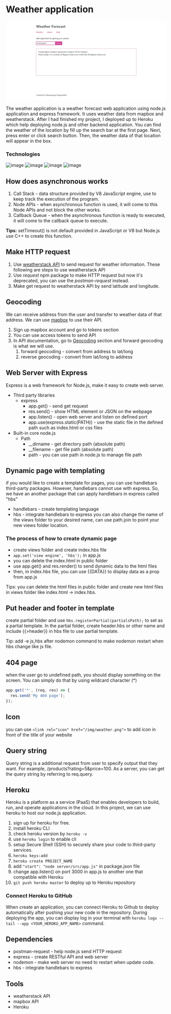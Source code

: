 # Weather application

![image](server/public/img/weather-application-thumbnail.jpg)

The weather application is a weather forecast web application using node.js application and express framework. It uses weather data from mapbox and weatherstack. After I had finished my project, I deployed up to Heroku which help deploying node.js and other backend application. You can find the weather of the location by fill up the search bar at the first page. Next, press enter or click search button. Then, the weather data of that location will appear in the box.

### Technologies

![image](https://img.shields.io/badge/HTML5-E34F26?style=for-the-badge&logo=html5&logoColor=white)
![image](https://img.shields.io/badge/CSS3-1572B6?style=for-the-badge&logo=css3&logoColor=white)
![image](https://img.shields.io/badge/JavaScript-F7DF1E?style=for-the-badge&logo=javascript&logoColor=black)
![image](https://img.shields.io/badge/Heroku-430098?style=for-the-badge&logo=heroku&logoColor=white)

## How does asynchronous works

1. Call Stack - data structure provided by V8 JavaScript engine, use to keep track the execution of the program.
2. Node APIs - when asynchronous function is used, it will come to this Node APIs and not block the other works.
3. Callback Queue - when the asynchronous function is ready to executed, it will come to the callback queue to execute.

**Tips:** setTimeout() is not default provided in JavaScript or V8 but Node.js use C++ to create this function.

## Make HTTP request

1. Use [weatherstack API](https://weatherstack.com/) to send request for weather information. These following are steps to use weatherstack API
2. Use _request_ npm package to make HTTP request but now it's deprecated, you can use the _postman-request_ instead.
3. Make get request to weatherstack API by send latitude and longitude.

## Geocoding

We can receive address from the user and transfer to weather data of that address. We can use [mapbox](https://www.mapbox.com/) to use their API.

1. Sign up mapbox account and go to tokens section
2. You can use access tokens to send API
3. In API documentation, go to [Geocoding](https://docs.mapbox.com/api/search/geocoding/) section and forward geocoding is what we will use.
   1. forward geocoding - convert from address to lat/long
   2. reverse geocoding - convert from lat/long to address

## Web Server with Express

Express is a web framework for Node.js, make it easy to create web server.

- Third party libraries
  - express
    - app.get() - send get request
    - res.send() - show HTML element or JSON on the webpage
    - app.listen() - open web server and listen on defined port
    - app.use(express.static(PATH)) - use the static file in the defined path such as index.html or css files
- Built-in core node.js
  - Path
    - \_\_dirname - get directory path (absolute path)
    - \_\_filename - get file path (absolute path)
    - path - you can use path in node.js to manage file path

## Dynamic page with templating

if you would like to create a template for pages, you can use handlebars third-party packages. However, handlebars cannot use with express. So, we have an another package that can apply handlebars in express called "hbs"

- handlebars - create templating language
- hbs - integrate handlebars to express
  you can also change the name of the views folder to your desired name, can use path.join to point your new views folder location.

### The process of how to create dynamic page

- create views folder and create index.hbs file
- `app.set('view engine', 'hbs');` in app.js
- you can delete the index.html in public folder
- use app.get() and res.render() to send dynamic data to the html files
- then, in index.hbs file, you can use {{DATA}} to display data as a prop from app.js

Tips: you can delete the html files in public folder and create new html files in views folder like index.html -> index.hbs.

## Put header and footer in template

create partial folder and use `hbs.registerPartial(partialsPath);` to set as a partial template. In the partial folder, create header.hbs or other name and include {{>header}} in hbs file to use partial template.

Tip: add -e js,hbs after nodemon command to make nodemon restart when hbs change like js file.

## 404 page

when the user go to undefined path, you should display something on the screen. You can simply do that by using wildcard character (\*)

```javascript
app.get('*', (req, res) => {
  res.send('My 404 page');
});
```

## Icon

you can use `<link rel="icon" href="/img/weather.png">` to add icon in front of the title of your website

## Query string

Query string is a additional request from user to specify output that they want. For example, /products?rating=5&price=100. As a server, you can get the query string by referring to req.query.

## Heroku

Heroku is a platform as a service (PaaS) that enables developers to build, run, and operate applications in the cloud. In this project, we can use heroku to host our node.js application.

1. sign up for heroku for free.
2. install heroku CLI
3. check heroku version by `heroku -v`
4. use `heroku login` to enable cli
5. setup Secure Shell (SSH) to securely share your code to third-party services.
6. `heroku keys:add`
7. `heroku create PROJECT_NAME`
8. add `"start": "node server/src/app.js"` in package.json file
9. change app.listen() on port 3000 in app.js to another one that compatible with Heroku
10. `git push heroku master` to deploy up to Heroku repository

### Connect Heroku to GitHub

When create an application, you can connect Heroku to Github to deploy automatically after pushing your new code in the repository.
During deploying the app, you can display log in your terminal with `heroku logs --tail --app <YOUR_HEROKU_APP_NAME>` command.

## Dependencies

- postman-request - help node.js send HTTP request
- express - create RESTful API and web server
- nodemon - make web server no need to restart when update code.
- hbs - integrate handlebars to express

## Tools

- weatherstack API
- mapbox API
- Heroku
